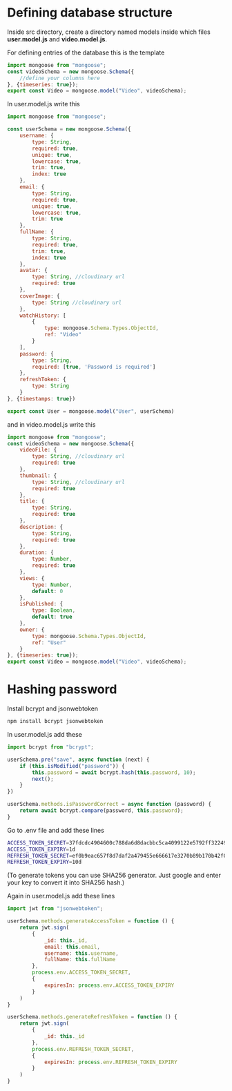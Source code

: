 # Defining database structure

Inside src directory, create a directory named models inside which files **user.model.js** and **video.model.js**.

For defining entries of the database this is the template
```javascript
import mongoose from "mongoose";
const videoSchema = new mongoose.Schema({
    //define your columns here
}, {timeseries: true});
export const Video = mongoose.model("Video", videoSchema);
```

In user.model.js write this
```javascript
import mongoose from "mongoose";

const userSchema = new mongoose.Schema({
    username: {
        type: String,
        required: true,
        unique: true,
        lowercase: true,
        trim: true,
        index: true
    },
    email: {
        type: String,
        required: true,
        unique: true,
        lowercase: true,
        trim: true
    },
    fullName: {
        type: String,
        required: true,
        trim: true,
        index: true
    },
    avatar: {
        type: String, //cloudinary url
        required: true
    },
    coverImage: {
        type: String //cloudinary url
    },
    watchHistory: [
        {
            type: mongoose.Schema.Types.ObjectId,
            ref: "Video"
        }
    ],
    password: {
        type: String,
        required: [true, 'Password is required']
    }, 
    refreshToken: {
        type: String
    }
}, {timestamps: true})

export const User = mongoose.model("User", userSchema)
```

and in video.model.js write this
```javascript
import mongoose from "mongoose";
const videoSchema = new mongoose.Schema({
    videoFile: {
        type: String, //cloudinary url
        required: true
    },
    thumbnail: {
        type: String, //cloudinary url
        required: true
    },
    title: {
        type: String,
        required: true
    },
    description: {
        type: String,
        required: true
    },
    duration: {
        type: Number,
        required: true
    },
    views: {
        type: Number,
        default: 0
    },
    isPublished: {
        type: Boolean,
        default: true
    },
    owner: {
        type: mongoose.Schema.Types.ObjectId,
        ref: "User"
    }
}, {timeseries: true});
export const Video = mongoose.model("Video", videoSchema);
```

# Hashing password

Install bcrypt and jsonwebtoken
```bash
npm install bcrypt jsonwebtoken
```
In user.model.js add these
```javascript
import bcrypt from "bcrypt";

userSchema.pre("save", async function (next) {
    if (this.isModified("password")) {
        this.password = await bcrypt.hash(this.password, 10);
        next();
    }
})

userSchema.methods.isPasswordCorrect = async function (password) {
    return await bcrypt.compare(password, this.password);
}

```
Go to .env file and add these lines
```bash
ACCESS_TOKEN_SECRET=37fdcdc4904600c788da6d8dacbbc5ca4099122e5792ff32249427b8447dea05
ACCESS_TOKEN_EXPIRY=1d
REFRESH_TOKEN_SECRET=ef0b9eac657f8d7daf2a479455e666617e3270b89b170b42f0a1084363e082dc
REFRESH_TOKEN_EXPIRY=10d
```
(To generate tokens you can use SHA256 generator. Just google and enter your key to convert it into SHA256 hash.)

Again in user.model.js add these lines
```javascript
import jwt from "jsonwebtoken";

userSchema.methods.generateAccessToken = function () {
    return jwt.sign(
        {
            _id: this._id,
            email: this.email,
            username: this.username,
            fullName: this.fullName
        },
        process.env.ACCESS_TOKEN_SECRET,
        {
            expiresIn: process.env.ACCESS_TOKEN_EXPIRY
        }
    )
}

userSchema.methods.generateRefreshToken = function () {
    return jwt.sign(
        {
            _id: this._id
        },
        process.env.REFRESH_TOKEN_SECRET,
        {
            expiresIn: process.env.REFRESH_TOKEN_EXPIRY
        }
    )
}
```